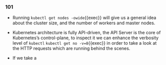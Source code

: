 
### 101

* Running `kubectl get nodes -owide`{{exec}} will give us a general idea about the cluster size, and the number of workers and master nodes.

* Kubernetes architecture is fully API-driven, the API Server is the core of Kubernetes’s control-plane, to inspect it we can enhance the verbosity level of `kubectl`
`kubectl get no -v=8`{{exec}} in order to take a look at the HTTP requests which are running behind the scenes.

* If we take a 



